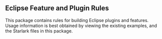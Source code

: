 ## Eclipse Feature and Plugin Rules

This package contains rules for building Eclipse plugins and features.
Usage information is best obtained by viewing the existing examples, and the
  Starlark files in this package.
